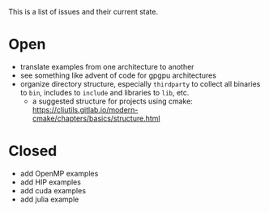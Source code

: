 This is a list of issues and their current state.

# Open
- translate examples from one architecture to another
- see something like advent of code for gpgpu architectures
- organize directory structure, especially `thirdparty` to collect all binaries
  to `bin`, includes to `include` and libraries to `lib`, etc.
  - a suggested structure for projects using cmake: 
    <https://cliutils.gitlab.io/modern-cmake/chapters/basics/structure.html>

# Closed
- add OpenMP examples
- add HIP examples
- add cuda examples
- add julia example
